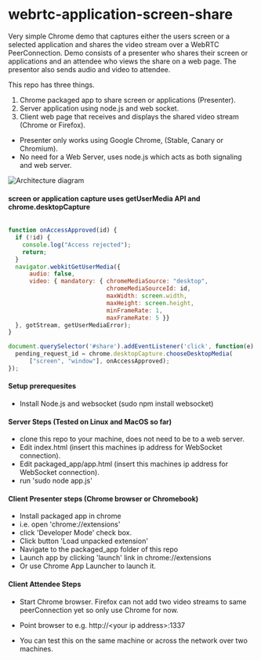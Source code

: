 webrtc-application-screen-share    
===============================

Very simple Chrome demo that captures either the users screen or a selected application and shares the video stream over a WebRTC PeerConnection. Demo consists of a presenter who shares their screen or applications and an attendee who views the share on a web page.  The presentor also sends audio and video to attendee.

This repo has three things.

1. Chrome packaged app to share screen or applications (Presenter).
2. Server application using node.js and web socket.
3. Client web page that receives and displays the shared video stream (Chrome or Firefox).


- Presenter only works using Google Chrome, (Stable, Canary or Chromium).
- No need for a Web Server, uses node.js which acts as both signaling and web server.

![Architecture diagram](https://github.com/emannion/webrtc-application-screen-share/blob/master/arch.png "Arch diagram")

#### screen or application capture uses getUserMedia API and chrome.desktopCapture

```javascript

function onAccessApproved(id) {
  if (!id) {
    console.log("Access rejected");
    return;
  }
  navigator.webkitGetUserMedia({                                                                                                                                                                                                              
      audio: false,
      video: { mandatory: { chromeMediaSource: "desktop",
                            chromeMediaSourceId: id, 
                            maxWidth: screen.width,
                            maxHeight: screen.height,
                            minFrameRate: 1,
                            maxFrameRate: 5 }}
  }, gotStream, getUserMediaError);
}

document.querySelector('#share').addEventListener('click', function(e) {
  pending_request_id = chrome.desktopCapture.chooseDesktopMedia(
      ["screen", "window"], onAccessApproved);
});


```

####  Setup prerequesites

- Install Node.js  and  websocket (sudo npm install websocket)

####  Server Steps (Tested on Linux and MacOS so far)

- clone this repo to your machine, does not need to be to a web server.
- Edit index.html (insert this machines ip address for WebSocket connection).
- Edit packaged_app/app.html (insert this machines ip address for WebSocket connection).
- run 'sudo node app.js'

####  Client Presenter steps (Chrome browser or Chromebook)

- Install packaged app in chrome
- i.e. open 'chrome://extensions'
- click 'Developer Mode' check box.
- Click button 'Load unpacked extension'
- Navigate to the packaged_app folder of this repo
- Launch app by clicking 'launch' link in chrome://extensions
-  Or use Chrome App Launcher to launch it.

####  Client Attendee Steps 

- Start Chrome browser. Firefox can not add two video streams to same peerConnection yet so only use Chrome for now.
- Point browser to  e.g. http://\<your ip address\>:1337

- You can test this on the same machine or across the network over two machines.


